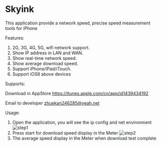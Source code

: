 # Skyink

This application provide a network speed, precise speed measurement tools for iPhone

Features:

1. 2G, 3G, 4G, 5G, wifi network support.
2. Show IP address in LAN and WAN.
3. Show real-time network speed.
4. Show average download speed.
5. Support iPhone/iPad/iTouch.
6. Support iOS8 above devices

Supports:

Download in AppStore
https://itunes.apple.com/cn/app/id1439434192

Email to developer
zhuekan246285@yeah.net

Usage:

1. Open the application, you will see the  ip config and net environment
![step1](http://skyink-supports.oss-cn-qingdao.aliyuncs.com/Simulator%20Screen%20Shot%20-%20iPhone%207%20Plus%20-%202018-10-18%20at%2021.46.51.png)
2. Press start for download speed display in the Meter
![step2](http://skyink-supports.oss-cn-qingdao.aliyuncs.com/Simulator%20Screen%20Shot%20-%20iPhone%207%20Plus%20-%202018-10-18%20at%2021.47.05.png)
3. The average speed display in the Meter when download test complete

